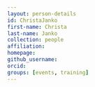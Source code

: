 ```yaml
---
layout: person-details
id: ChristaJanko
first-name: Christa
last-name: Janko
collection: people
affiliation:
homepage:
github_username:
orcid:
groups: [events, training]
---
```

